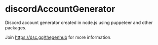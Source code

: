 # discordAccountGenerator
Discord account generator created in node.js using puppeteer and other packages.

Join https://dsc.gg/thegenhub for more information.
